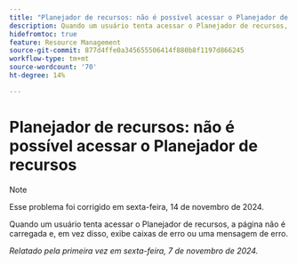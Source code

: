 ```yaml
---
title: "Planejador de recursos: não é possível acessar o Planejador de recursos"
description: Quando um usuário tenta acessar o Planejador de recursos, a página não é carregada e, em vez disso, exibe caixas de erro ou uma mensagem de erro.
hidefromtoc: true
feature: Resource Management
source-git-commit: 877d4ffe0a345655506414f880b8f1197d866245
workflow-type: tm+mt
source-wordcount: '70'
ht-degree: 14%

---
```


# Planejador de recursos: não é possível acessar o Planejador de recursos

>[!NOTE]
>
>Esse problema foi corrigido em sexta-feira, 14 de novembro de 2024.

Quando um usuário tenta acessar o Planejador de recursos, a página não é carregada e, em vez disso, exibe caixas de erro ou uma mensagem de erro.

_Relatado pela primeira vez em sexta-feira, 7 de novembro de 2024._
